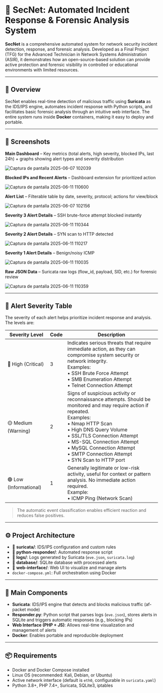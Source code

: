 # 🔐 SecNet: Automated Incident Response & Forensic Analysis System

**SecNet** is a comprehensive automated system for network security incident detection, response, and forensic analysis. Developed as a Final Project (TFG) for the Advanced Technician in Network Systems Administration (ASIR), it demonstrates how an open-source-based solution can provide active protection and forensic visibility in controlled or educational environments with limited resources.

---

## 🧠 Overview

SecNet enables real-time detection of malicious traffic using **Suricata** as the IDS/IPS engine, automates incident response with Python scripts, and facilitates basic forensic analysis through an intuitive web interface. The entire system runs inside **Docker** containers, making it easy to deploy and portable.

---

## 📸 Screenshots

**Main Dashboard** – Key metrics (total alerts, high severity, blocked IPs, last 24h) + graphs showing alert types and severity distribution

![Captura de pantalla 2025-06-07 102039](https://github.com/user-attachments/assets/6916ddce-7a1e-4c9d-b266-9e139544efc1)

**Blocked IPs and Recent Alerts** – Dashboard extension for prioritized action

![Captura de pantalla 2025-06-11 110600](https://github.com/user-attachments/assets/b60c0512-a487-4dca-8dd7-60ec2a90a41d)

**Alert List** – Filterable table by date, severity, protocol; actions for view/block

![Captura de pantalla 2025-06-07 102156](https://github.com/user-attachments/assets/6411225b-4565-43da-a42f-05c79157a3d8)

**Severity 3 Alert Details** – SSH brute-force attempt blocked instantly

![Captura de pantalla 2025-06-11 110344](https://github.com/user-attachments/assets/fb773c7f-893e-4d26-ab22-753153a2e819)

**Severity 2 Alert Details** – SYN scan to HTTP detected

![Captura de pantalla 2025-06-11 110217](https://github.com/user-attachments/assets/58c1cea7-4039-478e-84e7-23d9f33b6b1d)

**Severity 1 Alert Details** – Benign/noisy ICMP

![Captura de pantalla 2025-06-11 110035](https://github.com/user-attachments/assets/f386d9ed-84af-4c8c-8b49-9ce696d44dcc)

**Raw JSON Data** – Suricata raw logs (flow_id, payload, SID, etc.) for forensic review

![Captura de pantalla 2025-06-11 110359](https://github.com/user-attachments/assets/87f1d9b9-ef38-4a60-bb46-774f4e3f399a)

---

## 🛑 Alert Severity Table

The severity of each alert helps prioritize incident response and analysis. The levels are:

| Severity Level                     | Code | Description                                                                                                                        |
|-----------------------------------|------|------------------------------------------------------------------------------------------------------------------------------------|
| 🔴 High (Critical)                | 3    | Indicates serious threats that require immediate action, as they can compromise system security or network integrity. <br>Examples:<br>• SSH Brute Force Attempt<br>• SMB Enumeration Attempt<br>• Telnet Connection Attempt |
| 🟡 Medium (Warning)               | 2    | Signs of suspicious activity or reconnaissance attempts. Should be monitored and may require action if repeated.<br>Examples:<br>• Nmap HTTP Scan<br>• High DNS Query Volume<br>• SSL/TLS Connection Attempt<br>• MS-SQL Connection Attempt<br>• MySQL Connection Attempt<br>• SMTP Connection Attempt<br>• SYN Scan to HTTP port |
| 🟢 Low (Informational)            | 1    | Generally legitimate or low-risk activity, useful for context or pattern analysis. No immediate action required.<br>Example:<br>• ICMP Ping (Network Scan) |

> The automatic event classification enables efficient reaction and reduces false positives.

---

## ⚙️ Project Architecture

- 📁 **suricata/**: IDS/IPS configuration and custom rules
- 📁 **python-responder/**: Automated response script
- 📁 **logs/**: Logs generated by Suricata (`eve.json`, `suricata.log`)
- 📁 **database/**: SQLite database with processed alerts
- 📁 **web-interface/**: Web UI to visualize and manage alerts
- `docker-compose.yml`: Full orchestration using Docker

---

## 🚀 Main Components

- **Suricata**: IDS/IPS engine that detects and blocks malicious traffic (af-packet mode)
- **Responder.py**: Python script that parses logs (`eve.json`), stores alerts in SQLite and triggers automatic responses (e.g., blocking IPs)
- **Web Interface (PHP + JS)**: Allows real-time visualization and management of alerts
- **Docker**: Enables portable and reproducible deployment

---

## 📦 Requirements

- Docker and Docker Compose installed
- Linux OS (recommended: Kali, Debian, or Ubuntu)
- Active network interface (default is `eth0`, configurable in `suricata.yaml`)
- Python 3.8+, PHP 7.4+, Suricata, SQLite3, iptables

